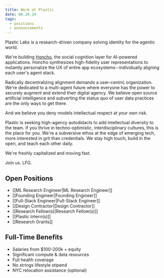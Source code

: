 ```yaml
---
title: Work at Plastic
date: 08.24.24
tags:
  - positions
  - announcements
---
```

Plastic Labs is a research-driven company solving identity for the agentic world.

We're building [Honcho](https://honcho.dev), the social cognition layer for AI-powered applications. Honcho synthesizes high-fidelity user representations to instantly personalize the UX of entire app ecosystems--individually aligning each user's agent stack.

Radically decentralizing alignment demands a user-centric organization. We're dedicated to a multi-agent future where everyone has the power to securely augment and extend their digital agency. We believe open source artificial intelligence and subverting the status quo of user data practices are the only ways to get there.

And we believe you deny models intellectual respect at your own risk.

Plastic is seeking high-agency autodidacts to add intellectual diversity to the team. If you thrive in techno-optimistic, interdisciplinary cultures, this is the place for you. We're a subversive ethos at the edge of emerging tech, more interested in grit than credentials. We stay high touch, build in the open, and teach each other daily.

We're freshly capitalized and moving fast.

Join us. LFG.

## Open Positions
- [[ML Research Engineer|ML Research Engineer]]
- [[Founding Engineer|Founding Engineer]]
- [[Full-Stack Engineer|Full-Stack Engineer]]
- [[Design Contractor|Design Contractor]]
- [[Research Fellow(s)|Research Fellow(s)]]
- [[Plastic Intern(s)]]
- [[Research Grants]]

## Full-Time Benefits
- Salaries from $100-200k + equity
- Significant compute & data resources
- Full health coverage
- No strings lifestyle stipend
- NYC relocation assistance (optional)